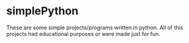 # simplePython
These are some simple projects/programs written in python. All of this projects had educational purposes or were made just for fun.
